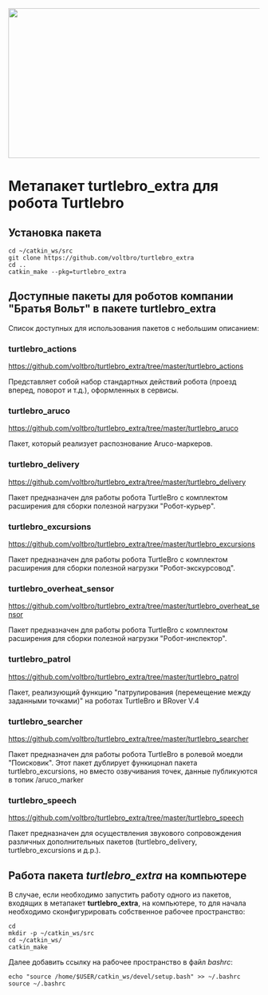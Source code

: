 <img src="https://user-images.githubusercontent.com/57194638/201707251-5aa29404-2494-4e16-be4a-0cd821a1c0d9.png" width="800" height="300">

#  Метапакет turtlebro_extra для робота Turtlebro


## Установка пакета

```
cd ~/catkin_ws/src
git clone https://github.com/voltbro/turtlebro_extra
cd ..
catkin_make --pkg=turtlebro_extra
```

## Доступные пакеты для роботов компании "Братья Вольт" в пакете  turtlebro_extra

Список доступных для использования пакетов с небольшим описанием:

### turtlebro_actions

https://github.com/voltbro/turtlebro_extra/tree/master/turtlebro_actions

Представляет собой набор стандартных действий робота (проезд вперед, поворот и т.д.), оформленных в сервисы.

### turtlebro_aruco

https://github.com/voltbro/turtlebro_extra/tree/master/turtlebro_aruco

Пакет, который реализует распознование Aruco-маркеров.

### turtlebro_delivery

https://github.com/voltbro/turtlebro_extra/tree/master/turtlebro_delivery

Пакет предназначен для работы робота TurtleBro с комплектом расширения для сборки полезной нагрузки "Робот-курьер".

### turtlebro_excursions

https://github.com/voltbro/turtlebro_extra/tree/master/turtlebro_excursions

Пакет предназначен для работы робота TurtleBro с комплектом расширения для сборки полезной нагрузки "Робот-экскурсовод".

### turtlebro_overheat_sensor

https://github.com/voltbro/turtlebro_extra/tree/master/turtlebro_overheat_sensor

Пакет предназначен для работы робота TurtleBro с комплектом расширения для сборки полезной нагрузки "Робот-инспектор".

### turtlebro_patrol

https://github.com/voltbro/turtlebro_extra/tree/master/turtlebro_patrol

Пакет, реализующий функцию "патрулирования (перемещение между заданными точками)" на роботах TurtleBro и BRover V.4

### turtlebro_searcher

https://github.com/voltbro/turtlebro_extra/tree/master/turtlebro_searcher

Пакет предназначен для работы робота TurtleBro в ролевой моедли "Поисковик". Этот пакет дублирует функицонал пакета turtlebro_excursions, но вместо озвучивания точек, данные публикуются в топик /aruco_marker

### turtlebro_speech

https://github.com/voltbro/turtlebro_extra/tree/master/turtlebro_speech

Пакет предназначен для осуществления звукового сопровождения различных дополнительных пакетов (turtlebro_delivery, turtlebro_excursions и д.р.).

## Работа пакета *turtlebro_extra* на компьютере

В случае, если необходимо запустить работу одного из пакетов, входящих в метапакет **turtlebro_extra**, на компьютере, то для начала необходимо сконфигурировать собственное рабочее пространство:

```
cd
mkdir -p ~/catkin_ws/src
cd ~/catkin_ws/
catkin_make
```
Далее добавить ссылку на рабочее пространство в файл *bashrc*:
```
echo "source /home/$USER/catkin_ws/devel/setup.bash" >> ~/.bashrc source ~/.bashrc
```
